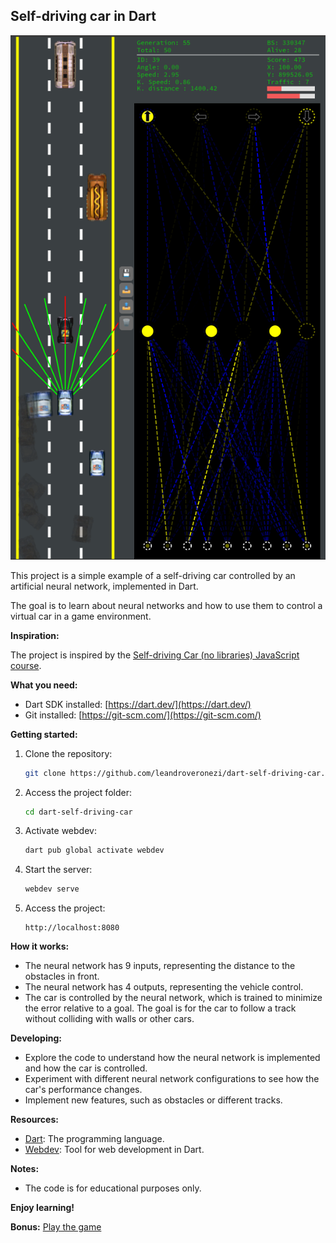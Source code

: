 ## Self-driving car in Dart

![Screenshot of the project!](/img/screenshot.bmp)

This project is a simple example of a self-driving car controlled by an artificial neural network, implemented in Dart.

The goal is to learn about neural networks and how to use them to control a virtual car in a game environment.

**Inspiration:**

The project is inspired by the [Self-driving Car (no libraries) JavaScript course](https://www.youtube.com/playlist?list=PLB0Tybl0UNfYoJE7ZwsBQoDIG4YN9ptyY).

**What you need:**

* Dart SDK installed: [https://dart.dev/](https://dart.dev/)
* Git installed: [https://git-scm.com/](https://git-scm.com/)

**Getting started:**

1. Clone the repository:
   ```bash
   git clone https://github.com/leandroveronezi/dart-self-driving-car.git
   ```

2. Access the project folder:
   ```bash
   cd dart-self-driving-car
   ```

3. Activate webdev:
   ```bash
   dart pub global activate webdev
   ```

4. Start the server:
   ```bash
   webdev serve
   ```

5. Access the project:
   ```
   http://localhost:8080
   ```

**How it works:**

* The neural network has 9 inputs, representing the distance to the obstacles in front.
* The neural network has 4 outputs, representing the vehicle control.
* The car is controlled by the neural network, which is trained to minimize the error relative to a goal. The goal is for the car to follow a track without colliding with walls or other cars.

**Developing:**

* Explore the code to understand how the neural network is implemented and how the car is controlled.
* Experiment with different neural network configurations to see how the car's performance changes.
* Implement new features, such as obstacles or different tracks.

**Resources:**

* [Dart](https://dart.dev/): The programming language.
* [Webdev](https://dart.dev/tools/webdev): Tool for web development in Dart.


**Notes:**
* The code is for educational purposes only.

**Enjoy learning!**

**Bonus:**
[Play the game](https://leandroveronezi.github.io/dart-self-driving-car?game&road=4)
